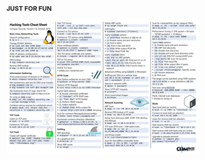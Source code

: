 ### JUST FOR FUN

![hacking_tools_cheat_sheet_v1.0-0](./images/hacking_tools_cheat_sheet_v1.0-0.png)